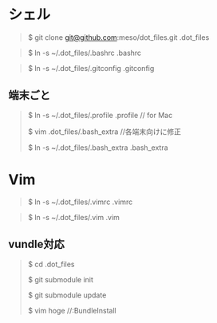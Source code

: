 シェル
=======

> $ git clone git@github.com:meso/dot_files.git .dot_files

> $ ln -s ~/.dot_files/.bashrc .bashrc

> $ ln -s ~/.dot_files/.gitconfig .gitconfig

端末ごと
--------

> $ ln -s ~/.dot_files/.profile .profile // for Mac
> 
> $ vim .dot_files/.bash_extra //各端末向けに修正
> 
> $ ln -s ~/.dot_files/.bash_extra .bash_extra

Vim
====

> $ ln -s ~/.dot_files/.vimrc .vimrc

> $ ln -s ~/.dot_files/.vim .vim

vundle対応
----------

> $ cd .dot_files
>
> $ git submodule init
>
> $ git submodule update
> 
> $ vim hoge //:BundleInstall

